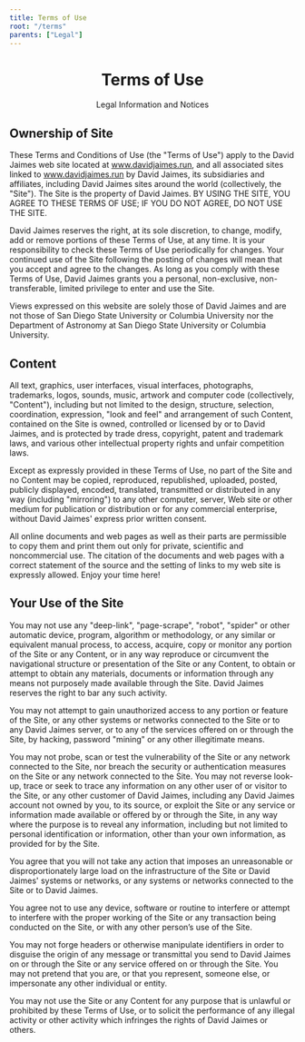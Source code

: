 ```yaml
---
title: Terms of Use
root: "/terms"
parents: ["Legal"]
---
```

<h1 align="center">
  Terms of Use
</h1>
<p align="center">Legal Information and Notices</p>

## Ownership of Site
These Terms and Conditions of Use (the "Terms of Use") apply to the David Jaimes web site located at www.davidjaimes.run, and all associated sites linked to www.davidjaimes.run by David Jaimes, its subsidiaries and affiliates, including David Jaimes sites around the world (collectively, the "Site"). The Site is the property of David Jaimes. BY USING THE SITE, YOU AGREE TO THESE TERMS OF USE; IF YOU DO NOT AGREE, DO NOT USE THE SITE.

David Jaimes reserves the right, at its sole discretion, to change, modify, add or remove portions of these Terms of Use, at any time. It is your responsibility to check these Terms of Use periodically for changes. Your continued use of the Site following the posting of changes will mean that you accept and agree to the changes. As long as you comply with these Terms of Use, David Jaimes grants you a personal, non-exclusive, non-transferable, limited privilege to enter and use the Site. 

Views expressed on this website are solely those of David Jaimes and are not those of San Diego State University or Columbia University nor the Department of Astronomy at San Diego State University or Columbia University.

## Content
All text, graphics, user interfaces, visual interfaces, photographs, trademarks, logos, sounds, music, artwork and computer code (collectively, "Content"), including but not limited to the design, structure, selection, coordination, expression, "look and feel" and arrangement of such Content, contained on the Site is owned, controlled or licensed by or to David Jaimes, and is protected by trade dress, copyright, patent and trademark laws, and various other intellectual property rights and unfair competition laws.

Except as expressly provided in these Terms of Use, no part of the Site and no Content may be copied, reproduced, republished, uploaded, posted, publicly displayed, encoded, translated, transmitted or distributed in any way (including "mirroring") to any other computer, server, Web site or other medium for publication or distribution or for any commercial enterprise, without David Jaimes' express prior written consent. 

All online documents and web pages as well as their parts are permissible to copy them and print them out only for private, scientific and noncommercial use. The citation of the documents and web pages with a correct statement of the source and the setting of links to my web site is expressly allowed. Enjoy your time here!

## Your Use of the Site
You may not use any "deep-link", "page-scrape", "robot", "spider" or other automatic device, program, algorithm or methodology, or any similar or equivalent manual process, to access, acquire, copy or monitor any portion of the Site or any Content, or in any way reproduce or circumvent the navigational structure or presentation of the Site or any Content, to obtain or attempt to obtain any materials, documents or information through any means not purposely made available through the Site. David Jaimes reserves the right to bar any such activity. 

You may not attempt to gain unauthorized access to any portion or feature of the Site, or any other systems or networks connected to the Site or to any David Jaimes server, or to any of the services offered on or through the Site, by hacking, password "mining" or any other illegitimate means. 

You may not probe, scan or test the vulnerability of the Site or any network connected to the Site, nor breach the security or authentication measures on the Site or any network connected to the Site. You may not reverse look-up, trace or seek to trace any information on any other user of or visitor to the Site, or any other customer of David Jaimes, including any David Jaimes account not owned by you, to its source, or exploit the Site or any service or information made available or offered by or through the Site, in any way where the purpose is to reveal any information, including but not limited to personal identification or information, other than your own information, as provided for by the Site. 

You agree that you will not take any action that imposes an unreasonable or disproportionately large load on the infrastructure of the Site or David Jaimes' systems or networks, or any systems or networks connected to the Site or to David Jaimes. 

You agree not to use any device, software or routine to interfere or attempt to interfere with the proper working of the Site or any transaction being conducted on the Site, or with any other person’s use of the Site. 

You may not forge headers or otherwise manipulate identifiers in order to disguise the origin of any message or transmittal you send to David Jaimes on or through the Site or any service offered on or through the Site. You may not pretend that you are, or that you represent, someone else, or impersonate any other individual or entity. 

You may not use the Site or any Content for any purpose that is unlawful or prohibited by these Terms of Use, or to solicit the performance of any illegal activity or other activity which infringes the rights of David Jaimes or others.